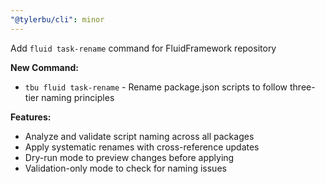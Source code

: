 ```yaml
---
"@tylerbu/cli": minor
---
```


Add `fluid task-rename` command for FluidFramework repository

**New Command:**
- `tbu fluid task-rename` - Rename package.json scripts to follow three-tier naming principles

**Features:**
- Analyze and validate script naming across all packages
- Apply systematic renames with cross-reference updates
- Dry-run mode to preview changes before applying
- Validation-only mode to check for naming issues
